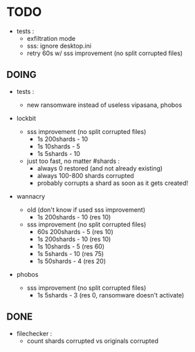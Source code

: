 # TODO

*	tests :
	*	exfiltration mode
	*	sss: ignore desktop.ini
	*	retry 60s w/ sss improvement (no split corrupted files)

## DOING

*	tests :
	*	new ransomware instead of useless vipasana, phobos

*	lockbit
	*	sss improvement (no split corrupted files)
		*	1s 200shards - 10
		*	1s 10shards - 5
		*	1s 5shards - 10
	*	just too fast, no matter #shards :
		*	always 0 restored (and not already existing)
		*	always 100-800 shards corrupted
		*	probably corrupts a shard as soon as it gets created!
*	wannacry
	*	old (don't know if used sss improvement)
		*	1s 200shards - 10 (res 10)
	*	sss improvement (no split corrupted files)
		*	60s 200shards - 5 (res 10)
		*	1s 200shards - 10 (res 10)
		*	1s 10shards - 5 (res 60)
		*	1s 5shards - 10 (res 75)
		*	1s 50shards - 4 (res 20)
*	phobos
	*	sss improvement (no split corrupted files)
		*	1s 5shards - 3 (res 0, ransomware doesn't activate)

## DONE	

*	filechecker :
	*	count shards corrupted vs originals corrupted
